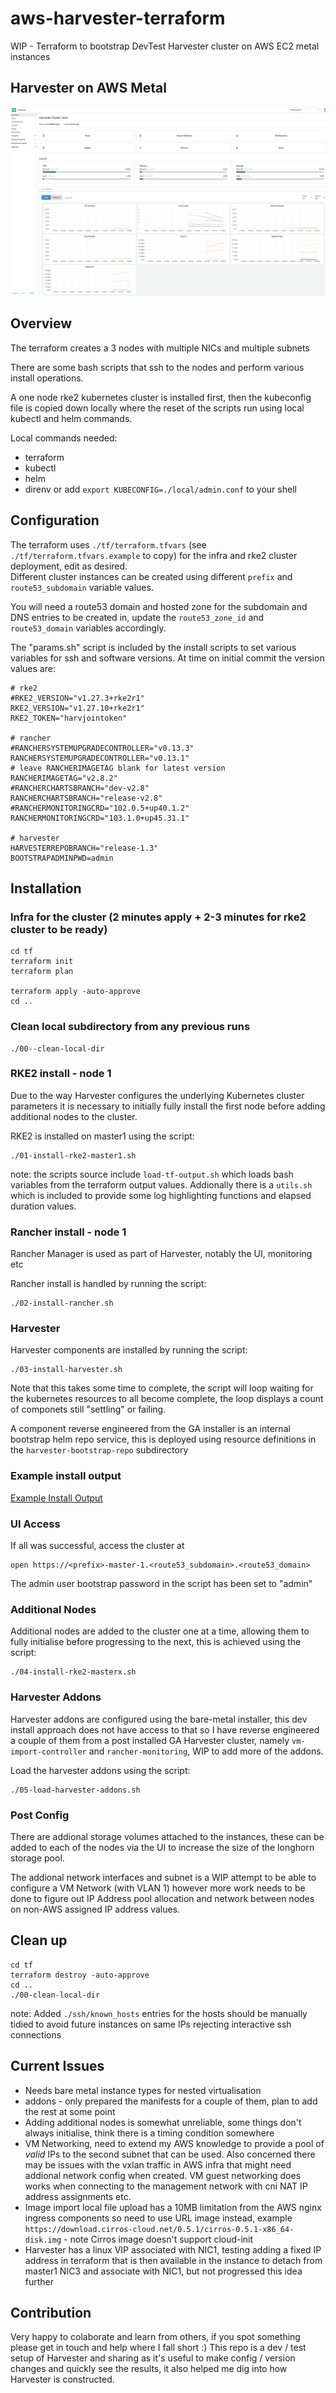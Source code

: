 # aws-harvester-terraform
WIP - Terraform to bootstrap DevTest Harvester cluster on AWS EC2 metal instances

## Harvester on AWS Metal
![harvester-dashboard](./assets/harvester-dashboard.png)

## Overview
The terraform creates a 3 nodes with multiple NICs and multiple subnets

There are some bash scripts that ssh to the nodes and perform various install operations.

A one node rke2 kubernetes cluster is installed first, then the kubeconfig file is
copied down locally where the reset of the scripts run using local kubectl and helm 
commands.

Local commands needed:
* terraform
* kubectl
* helm
* direnv or add `export KUBECONFIG=./local/admin.conf` to your shell

## Configuration
The terraform uses `./tf/terraform.tfvars` (see `./tf/terraform.tfvars.example` to copy)
for the infra and rke2 cluster deployment, edit as desired.  
Different cluster instances can be created using different `prefix`
and `route53_subdomain` variable values.

You will need a route53 domain and hosted zone for the subdomain and DNS entries to 
be created in, update the `route53_zone_id` and `route53_domain` variables accordingly.

The "params.sh" script is included by the install scripts to set various 
variables for ssh and software versions.  At time on initial commit the version values
are:
```
# rke2
#RKE2_VERSION="v1.27.3+rke2r1"
RKE2_VERSION="v1.27.10+rke2r1"
RKE2_TOKEN="harvjointoken"

# rancher
#RANCHERSYSTEMUPGRADECONTROLLER="v0.13.3"
RANCHERSYSTEMUPGRADECONTROLLER="v0.13.1"
# leave RANCHERIMAGETAG blank for latest version
RANCHERIMAGETAG="v2.8.2"
#RANCHERCHARTSBRANCH="dev-v2.8"
RANCHERCHARTSBRANCH="release-v2.8"
#RANCHERMONITORINGCRD="102.0.5+up40.1.2"
RANCHERMONITORINGCRD="103.1.0+up45.31.1"

# harvester
HARVESTERREPOBRANCH="release-1.3"
BOOTSTRAPADMINPWD=admin
```

## Installation

### Infra for the cluster (2 minutes apply + 2-3 minutes for rke2 cluster to be ready)
```
cd tf
terraform init
terraform plan

terraform apply -auto-approve
cd ..
```

### Clean local subdirectory from any previous runs
```
./00--clean-local-dir
```

### RKE2 install - node 1

Due to the way Harvester configures the underlying Kubernetes cluster parameters it 
is necessary to initially fully install the first node before adding additional nodes
to the cluster.  

RKE2 is installed on master1 using the script:
```
./01-install-rke2-master1.sh
```

note: the scripts source include `load-tf-output.sh` which loads bash variables from 
the terraform output values.  Addionally there is a `utils.sh` which is included to
provide some log highlighting functions and elapsed duration values.


### Rancher install - node 1

Rancher Manager is used as part of Harvester, notably the UI, monitoring etc

Rancher install is handled by running the script:
```
./02-install-rancher.sh
```

### Harvester

Harvester components are installed by running the script:
```
./03-install-harvester.sh
```

Note that this takes some time to complete, the script will loop waiting for the kubernetes
resources to all become complete, the loop displays a count of componets still "settling" or
failing.

A component reverse engineered from the GA installer is an internal bootstrap 
helm repo service, this is deployed using resource definitions in the `harvester-bootstrap-repo` 
subdirectory


### Example install output
[Example Install Output](docs/example-install-output.md)


### UI Access
If all was successful, access the cluster at 
```
open https://<prefix>-master-1.<route53_subdomain>.<route53_domain>
```
The admin user bootstrap password in the script has been set to "admin"


### Additional Nodes

Additional nodes are added to the cluster one at a time, allowing them to fully initialise 
before progressing to the next, this is achieved using the script:
```
./04-install-rke2-masterx.sh
```


### Harvester Addons

Harvester addons are configured using the bare-metal installer, this dev install approach
does not have access to that so I have reverse engineered a couple of them from a post 
installed GA Harvester cluster, namely `vm-import-controller` and `rancher-monitoring`, WIP
to add more of the addons.

Load the harvester addons using the script:
```
./05-load-harvester-addons.sh
```



### Post Config
There are addional storage volumes attached to the instances, these can be added to 
each of the nodes via the UI to increase the size of the longhorn storage pool.

The addional network interfaces and subnet is a WIP attempt to be able to configure
a VM Network (with VLAN 1) however more work needs to be done to figure out IP Address
pool allocation and network between nodes on non-AWS assigned IP address values.


## Clean up
```
cd tf
terraform destroy -auto-approve
cd ..
./00-clean-local-dir
```

note: Added `./ssh/known_hosts` entries for the hosts should be manually tidied to avoid future instances on same IPs rejecting interactive ssh connections


## Current Issues
* Needs bare metal instance types for nested virtualisation
* addons - only prepared the manifests for a couple of them, plan to add the rest at some point
* Adding additional nodes is somewhat unreliable, some things don't always initialise, think there is a timing condition somewhere
* VM Networking, need to extend my AWS knowledge to provide a pool of *valid* IPs to the second subnet that can be used. Also concerned there may be issues with the vxlan traffic in AWS infra that might need addional network config when created.  VM guest networking does works when connecting to the management network with cni NAT IP address assignments etc.
* Image import local file upload has a 10MB limitation from the AWS nginx ingress components so need to use URL image instead, example `https://download.cirros-cloud.net/0.5.1/cirros-0.5.1-x86_64-disk.img` - note Cirros image doesn't support cloud-init
* Harvester has a linux VIP associated with NIC1, testing adding a fixed IP address in terraform that is then available in the instance to detach from master1 NIC3 and associate with NIC1, but not progressed this idea further


## Contribution
Very happy to colaborate and learn from others, if you spot something please get in touch and help where I fall short :)
This repo is a dev / test setup of Harvester and sharing as it's useful to make config / version changes and quickly see the results, it also helped me dig into how Harvester is constructed.


